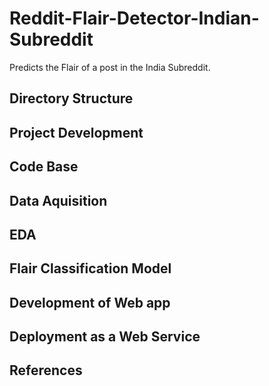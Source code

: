 # Reddit-Flair-Detector-Indian-Subreddit
Predicts the Flair of a post in the India Subreddit.

## Directory Structure

## Project Development 

## Code Base 
## Data Aquisition 

## EDA

## Flair Classification Model 
## Development of Web app 
## Deployment as a Web Service 

## References  
